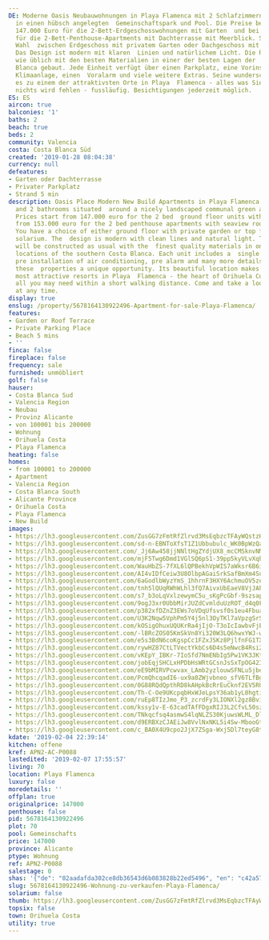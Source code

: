 ```yaml
---
DE: Moderne Oasis Neubauwohnungen in Playa Flamenca mit 2 Schlafzimmern und 2 Bädern
  in einen hübsch angelegten  Gemeinschaftspark und Pool. Die Preise beginnen bei
  147.000 Euro für die 2-Bett-Erdgeschosswohnungen mit Garten  und bei 153.000 Euro
  für die 2-Bett-Penthouse-Apartments mit Dachterrasse mit Meerblick. Sie haben die
  Wahl  zwischen Erdgeschoss mit privatem Garten oder Dachgeschoss mit Dachterrasse.
  Das Design ist modern mit klaren  Linien und natürlichem Licht. Die Residenz wird
  wie üblich mit den besten Materialien in einer der besten Lagen der  südlichen Costa
  Blanca gebaut. Jede Einheit verfügt über einen Parkplatz, eine Vorinstallation der
  Klimaanlage, einen  Voralarm und viele weitere Extras. Seine wunderschöne Lage macht
  es zu einem der attraktivsten Orte in Playa  Flamenca - alles was Sie brauchen -
  nichts wird fehlen - fussläufig. Besichtigungen jederzeit möglich.
ES: ES
aircon: true
balconies: '1'
baths: 2
beach: true
beds: 2
community: Valencia
costa: Costa Blanca Süd
created: '2019-01-28 08:04:38'
currency: null
defeatures:
- Garten oder Dachterrasse
- Privater Parkplatz
- Strand 5 min
description: Oasis Place Modern New Build Apartments in Playa Flamenca with 2 bedrooms
  and 2 bathrooms situated  around a nicely landscaped communal green area and pool.
  Prices start from 147.000 euro for the 2 bed  ground floor units with garden and
  from 153.000 euro for the 2 bed penthouse apartments with seaview roof  terrace.
  You have a choice of either ground floor with private garden or top floor with rooftop
  solarium. The  design is modern with clean lines and natural light. The residence
  will be constructed as usual with the  finest quality materials in one of the best
  locations of the southern Costa Blanca. Each unit includes a  single parking space,
  pre installation of air conditioning, pre alarm and many more details that make
  these  properties a unique opportunity. Its beautiful location makes it one of the
  most attractive resorts in Playa  Flamenca - the heart of Orihuela Costa, offering
  all you may need within a short walking distance. Come and take a look. Viewings
  at any time.
display: true
enslug: /property/5678164130922496-Apartment-for-sale-Playa-Flamenca/
features:
- Garden or Roof Terrace
- Private Parking Place
- Beach 5 mins
- ''
finca: false
fireplace: false
frequency: sale
furnished: unmöbliert
golf: false
hauser:
- Costa Blanca Sud
- Valencia Region
- Neubau
- Provinz Alicante
- von 100001 bis 200000
- Wohnung
- Orihuela Costa
- Playa Flamenca
heating: false
homes:
- from 100001 to 200000
- Apartment
- Valencia Region
- Costa Blanca South
- Alicante Province
- Orihuela Costa
- Playa Flamenca
- New Build
images:
- https://lh3.googleusercontent.com/ZusGG7zFmtRfZlrvd3MsEqbzcTFAyWQstzHlr8CgQ7v6lzsNhBKM2El4R7Hq5LqNXANphZSEHGeVToJUDDQW=w640-rj-e30-l100
- https://lh3.googleusercontent.com/sd-n-EBNToXfsT1Z1Ubbubulc_WK0BpWzQaYkEm7-zEyjBn40v3PqYGKTuRuwnQqapFEz1oikhZKSmUxYDkm=w640-rj-e30-l100
- https://lh3.googleusercontent.com/_Jj6Aw458jjNNltHgZYdjUX8_mcCMSknvNMCUqcpG4QX4QhceCzO2OzXvxWaTYCbZoFrxe--cYPvAKWDAMEXQA=w640-rj-e30-l100
- https://lh3.googleusercontent.com/mjF5Twg6Dmd1VGlSQ6pS1-39pp5kyVLvXqhrXBFY30ixZFb3MgQ4ajQTr44Rjp_kqiWhEHOGJ1DCsingujZXaA=w640-rj-e30-l100
- https://lh3.googleusercontent.com/WauHbZS-7fXL6lQPBekhVpWIS7aWksr6B6ioRZ9kWczlcf87oZXK1wHS7g5WQbSztVtZaxNlIbdSl29_GWToFw=w640-rj-e30-l100
- https://lh3.googleusercontent.com/AI4vIDfCeiw3U8OlbpAGaiSrkSafBmXm4SulEQ7XRBgIA4tzOFvjs0n6QtIW_VrdHvxGPZf35O0-uDYyJWWzLQ=w640-rj-e30-l100
- https://lh3.googleusercontent.com/6aGodlbWyzYmS_1hhrnF3HXY6AchmuOV5zewdHyV6g_zeP9tB7iAj4cLduVItPAVsjh58CstJ3EbvCj-Hpo_=w640-rj-e30-l100
- https://lh3.googleusercontent.com/tnh5lQUqRWhWLhl3fQ7AivxUbEaeV8VjJAhmR9ZYq3eDMrWzRTD2XDNk3E5J8lB2zHJ_pCEBYZXyAXLlwptz=w640-rj-e30-l100
- https://lh3.googleusercontent.com/s7_b3oLqVxlzewymC5u_sKgPcGbf-9szsap6qykqSJcx9gT-FGxkcsKm1bOSA3d_zg7Ax7FYukng2g1exfBu=w640-rj-e30-l100
- https://lh3.googleusercontent.com/9ogJ3xr0UbbMirJUZdCvmlduUzROT_d4q0Fwkt0H2aKZaPhJHoYepDbiF8DoiAfpj31-KZC9pfDpHwI-CX7b2g=w640-rj-e30-l100
- https://lh3.googleusercontent.com/p382xfDZnZ3EWs7oVDqUfsvsf0s1eu4FbuaGutTfm5ppw4CEEXaDhS1OiQnJZ9ERda2emP3RHK0kcj7mw6uw=w640-rj-e30-l100
- https://lh3.googleusercontent.com/U3K2Nqw5VphPm5Y4j5nl3OyTKl7aVpzgSrSuF_TVH6v946qULltYOCC-97GwqH6BndCL1HdXyl6Zz53TvdlOIA=w640-rj-e30-l100
- https://lh3.googleusercontent.com/kOSigOhuxUQUKrRa4jIjO-T3oIcIawbvFjEC_C4nsmbPHMYfpUp9KtVuGMeiNcehU7JaWl0Ce8T-mK7FWEBFdg=w640-rj-e30-l100
- https://lh3.googleusercontent.com/-lBRcZOS05KmSkVn8Yi320W3LQ6hwxYWJ-wyUIl1OWRtzKJFGskkkFJok58Ior-k5t4HaDjO8zrjYFdY0nNa=w640-rj-e30-l100
- https://lh3.googleusercontent.com/e5s3BdN6coKgspCc1FZxJSKz8PjlfnFG1TXYbZp2Tp6KFjgAcMn5My_V-r004sEWci2iUPMoxFohZbyfHMRU=w640-rj-e30-l100
- https://lh3.googleusercontent.com/rywHZ87CtLTVectYkbCs6D4s5eNwcB4Rsi2WcV6aykzmy2v2gvJ7ZCtY4QYk_oB09q6Vvjjku1Kg7_qpuVoW=w640-rj-e30-l100
- https://lh3.googleusercontent.com/vKEpY_IBKr-7IoSfd7NmENbIg5Pw1VK3JKtAKXbPOhPEXTNjYMVVSwjWG2EDgo4HerOzIR-_y1QwQYdtqUZ76A=w640-rj-e30-l100
- https://lh3.googleusercontent.com/jobEqjSHCLxHPDbHsWRtGCsnJsSxTpOG423xM-5AFhFS7f-pNybbKLPJCYpLPj4x_bKY5WR5VcNLNDgERzs=w640-rj-e30-l100
- https://lh3.googleusercontent.com/eE9bMIRVPcwvax_LAmb2yzlouwSFNLu5jbeDbGkwyUu6nq8ZgYVuwh1JmZbSahsohPbIo3VJm_ukOO6QdJ8=w640-rj-e30-l100
- https://lh3.googleusercontent.com/PcmQhcqadI6-ux9a0ZWjvbneo_sfV6TLfBgdltjKOE1St0LYvl9dia_8lAzrosJdcwkmTRHqsuIk9yjB0Rbm=w640-rj-e30-l100
- https://lh3.googleusercontent.com/0G88RQdQpthRD8kAHpkBcRrEuCknf2EV5RUhRFoa6AYFy-ZzU8-VDUwqowtjmjK35XJwTM-5YcZff99FkPU=w640-rj-e30-l100
- https://lh3.googleusercontent.com/Th-C-Oe9UKcpqbHxWJeLpsY36ab1yL0hgtinTNS89oMjUVkrG92wuI2ZCP9AMr4PxbHMlSY-P23MsDx2nJIO=w640-rj-e30-l100
- https://lh3.googleusercontent.com/ruEp8TIzJmo_P3_zcrdFy3LIONXl2gz8BviS9A86nVDQtQFHNWNs2l6UoQq4v7kh2LK_MU-LvUZTzko_vVSBcw=w640-rj-e30-l100
- https://lh3.googleusercontent.com/kssy1v-E-63cadTAfFDgxRIJ3L2CfvL50szfesIAX00WHtwVGKr8WJ71GjSMEGRtdd3ZWzQUMCFAkpCUb4U=w640-rj-e30-l100
- https://lh3.googleusercontent.com/TNkqcfsq4asmwS4lqNLZS30KjuwsWLML_DlAKeeXzyYWkfuSicMDDA4PMDIKi-zFTKepm_OkgaIx-yZvXLIX=w640-rj-e30-l100
- https://lh3.googleusercontent.com/d9ERBXzCJAEiJw8VvlNxNKL5i4Sw-MbooGtQcn3PRSoRNFLPCBEXAWHl6wieNFNI5yv4k06WQpDfKhO6DJU=w640-rj-e30-l100
- https://lh3.googleusercontent.com/c_BA0X4U9cpo2JjX7ZSga-Wxj5Dl7teyG8tYQuK8TiCIOHmgZ-J-B5ygJX7BpJzcBCQaY09dUXywti_3Vz8qrA=w640-rj-e30-l100
kdate: '2019-02-04 22:39:14'
kitchen: offene
kref: APN2-AC-P0088
lastedited: '2019-02-07 17:55:57'
living: 70
location: Playa Flamenca
luxury: false
moredetails: ''
offplan: true
originalprice: 147000
penthouse: false
pid: 5678164130922496
plot: 70
pool: Gemeinschafts
price: 147000
province: Alicante
ptype: Wohnung
ref: APN2-P0088
salestage: 0
shas: '{"de": "02aadafda302ce8db36543d6b083828b22ed5496", "en": "c42a57bda7d17d22562b471ed2d9fd145f2c0fbf"}'
slug: 5678164130922496-Wohnung-zu-verkaufen-Playa-Flamenca/
solarium: false
thumb: https://lh3.googleusercontent.com/ZusGG7zFmtRfZlrvd3MsEqbzcTFAyWQstzHlr8CgQ7v6lzsNhBKM2El4R7Hq5LqNXANphZSEHGeVToJUDDQW=w400-h240-n-rj-e30-l100
topsix: false
town: Orihuela Costa
utility: true
---
```


